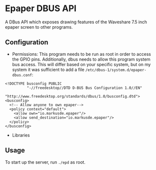 # Epaper DBUS API
A DBus API which exposes drawing features of the Waveshare 7.5 inch epaper screen to other programs. 


## Configuration
- Permissions:
	This program needs to be run as root in order to access the GPIO pins. Additionally, dbus needs to allow this program system bus access. This will differ based on your specific system, but on my system it was sufficient to add a file `/etc/dbus-1/system.d/epaper-dbus.conf`:
```
<!DOCTYPE busconfig PUBLIC
          "-//freedesktop//DTD D-BUS Bus Configuration 1.0//EN"
          "http://www.freedesktop.org/standards/dbus/1.0/busconfig.dtd">
<busconfig>
  <!-- Allow anyone to own epaper-->
  <policy context="default">
    <allow own="io.markusde.epaper"/>
	<allow send_destination="io.markusde.epaper"/>
  </policy>
</busconfig>
```

- Libraries

## Usage
To start up the server, run `./epd` as root. 

